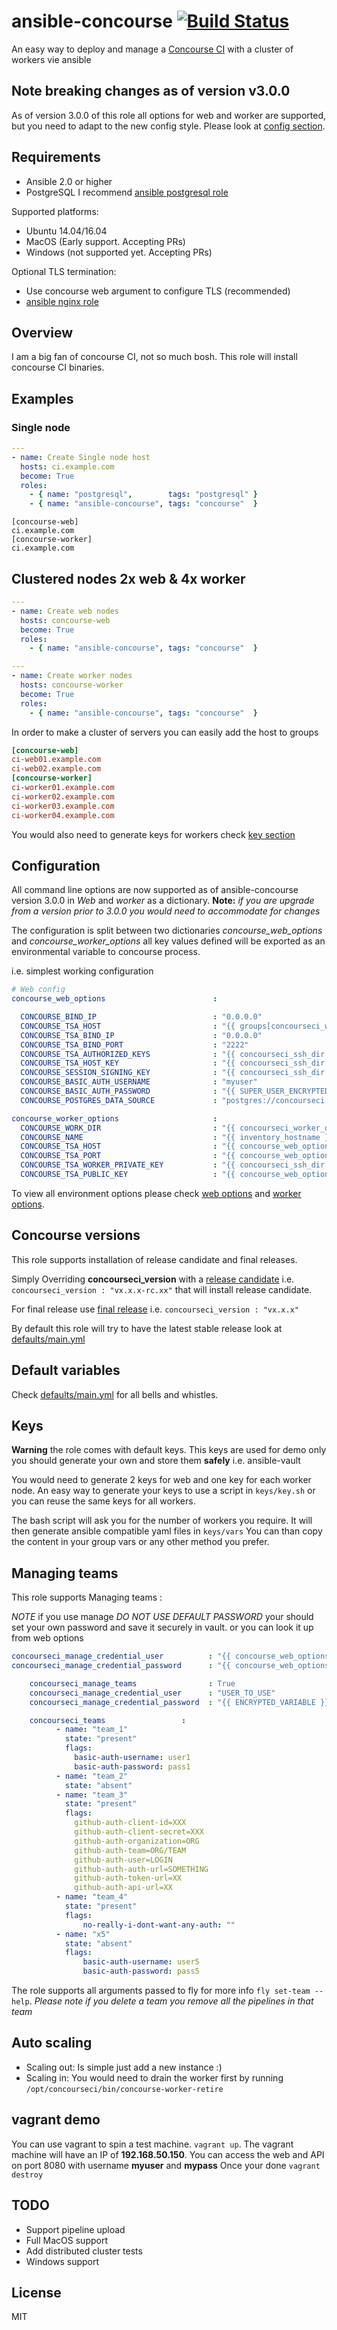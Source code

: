 # ansible-concourse [![Build Status](https://travis-ci.org/ahelal/ansible-concourse.svg?branch=master)](https://travis-ci.org/ahelal/ansible-concourse)

An easy way to deploy and manage a [Concourse CI](http://concourse.ci/) with a cluster of workers vie ansible

## Note breaking changes as of version v3.0.0

As of version 3.0.0 of this role all options for web and worker are supported, but you need to adapt to the new config style.
Please look at [config section](https://github.com/ahelal/ansible-concourse#config).

## Requirements

* Ansible 2.0 or higher
* PostgreSQL I recommend [ansible postgresql role](https://github.com/ANXS/postgresql)

Supported platforms:

* Ubuntu 14.04/16.04
* MacOS (Early support. Accepting PRs)
* Windows (not supported yet. Accepting PRs)

Optional TLS termination:

* Use concourse web argument to configure TLS (recommended)
* [ansible nginx role](https://github.com/AutomationWithAnsible/ansible-nginx)

## Overview

I am a big fan of concourse CI, not so much bosh. This role will install concourse CI binaries.

## Examples

### Single node

```yaml
---
- name: Create Single node host
  hosts: ci.example.com
  become: True
  roles:
    - { name: "postgresql",        tags: "postgresql" }
    - { name: "ansible-concourse", tags: "concourse"  }
```

```ìni
[concourse-web]
ci.example.com
[concourse-worker]
ci.example.com
```

## Clustered nodes 2x web & 4x worker

```yaml
---
- name: Create web nodes
  hosts: concourse-web
  become: True
  roles:
    - { name: "ansible-concourse", tags: "concourse"  }
```

```yaml
---
- name: Create worker nodes
  hosts: concourse-worker
  become: True
  roles:
    - { name: "ansible-concourse", tags: "concourse"  }
```

In order to make a cluster of servers you can easily add the host to groups
```ini
[concourse-web]
ci-web01.example.com
ci-web02.example.com
[concourse-worker]
ci-worker01.example.com
ci-worker02.example.com
ci-worker03.example.com
ci-worker04.example.com
```

You would also need to generate keys for workers check [key section](https://github.com/ahelal/ansible-concourse#keys)

## Configuration

All command line options are now supported as of ansible-concourse version 3.0.0 in *Web* and *worker* as a dictionary.
**Note:** *if you are upgrade from a version prior to 3.0.0 you would need to accommodate for changes*

The configuration is split between two dictionaries *concourse_web_options* and *concourse_worker_options* all key values defined will be exported as an environmental variable to concourse process.

i.e. simplest working configuration

```yaml
# Web config
concourse_web_options                        :

  CONCOURSE_BIND_IP                          : "0.0.0.0"
  CONCOURSE_TSA_HOST                         : "{{ groups[concourseci_web_group][0] }}" # By default we pick the first host in web group if you have multipule web you might need to use index of the group
  CONCOURSE_TSA_BIND_IP                      : "0.0.0.0"
  CONCOURSE_TSA_BIND_PORT                    : "2222"
  CONCOURSE_TSA_AUTHORIZED_KEYS              : "{{ concourseci_ssh_dir }}/tsa_authorization"
  CONCOURSE_TSA_HOST_KEY                     : "{{ concourseci_ssh_dir }}/tsa"
  CONCOURSE_SESSION_SIGNING_KEY              : "{{ concourseci_ssh_dir }}/session_signing"
  CONCOURSE_BASIC_AUTH_USERNAME              : "myuser"
  CONCOURSE_BASIC_AUTH_PASSWORD              : "{{ SUPER_USER_ENCRYPTED_PASS_IN_VAULT }}"
  CONCOURSE_POSTGRES_DATA_SOURCE             : "postgres://concourseci:{{ SUPER_DB_ENCRYPTED_PASS_IN_VAULT }}@127.0.0.1/concourse?sslmode=disable"

concourse_worker_options                     :
  CONCOURSE_WORK_DIR                         : "{{ concourseci_worker_dir }}"
  CONCOURSE_NAME                             : "{{ inventory_hostname }}"
  CONCOURSE_TSA_HOST                         : "{{ concourse_web_options['CONCOURSE_TSA_HOST'] }}"
  CONCOURSE_TSA_PORT                         : "{{ concourse_web_options['CONCOURSE_TSA_BIND_PORT'] }}"
  CONCOURSE_TSA_WORKER_PRIVATE_KEY           : "{{ concourseci_ssh_dir }}/worker"
  CONCOURSE_TSA_PUBLIC_KEY                   : "{{ concourse_web_options['CONCOURSE_TSA_HOST_KEY'] }}.pub"                  :
```

To view all environment options please check
[web options](web_arguments.txt) and [worker options](worker_arguments.txt).

## Concourse versions

This role supports installation of release candidate and final releases.

Simply Overriding **concourseci_version** with a [release candidate](https://github.com/concourse/bin/releases/) i.e. ```concourseci_version : "vx.x.x-rc.xx"``` that will install release candidate.

For final release use [final release](https://github.com/concourse/concourse/releases) i.e. ```concourseci_version : "vx.x.x"```

By default this role will try to have the latest stable release look at [defaults/main.yml](https://github.com/ahelal/ansible-concourse/blob/master/defaults/main.yml#L2-L3)

## Default variables

Check [defaults/main.yml](/defaults/main.yml) for all bells and whistles.

## Keys

**Warning** the role comes with default keys. This keys are used for demo only you should generate your own and store them **safely** i.e. ansible-vault

You would need to generate 2 keys for web and one key for each worker node.
An easy way to generate your keys to use a script in ```keys/key.sh``` or you can reuse the same keys for all workers.

The bash script will ask you for the number of workers you require. It will then generate ansible compatible yaml files in ```keys/vars```
You can than copy the content in your group vars or any other method you prefer.

## Managing teams

This role supports Managing teams :

*NOTE* if you use manage _DO NOT USE DEFAULT PASSWORD_ your should set your own password and save it securely in vault. or you can look it up from web options

```yaml
concourseci_manage_credential_user          : "{{ concourse_web_options['CONCOURSE_BASIC_AUTH_USERNAME'] }}"
concourseci_manage_credential_password      : "{{ concourse_web_options['CONCOURSE_BASIC_AUTH_PASSWORD'] }}"
```

```yaml
    concourseci_manage_teams                : True
    concourseci_manage_credential_user      : "USER_TO_USE"
    concourseci_manage_credential_password  : "{{ ENCRYPTED_VARIABLE }}"

    concourseci_teams                 :
          - name: "team_1"
            state: "present"
            flags:
              basic-auth-username: user1
              basic-auth-password: pass1
          - name: "team_2"
            state: "absent"
          - name: "team_3"
            state: "present"
            flags:
              github-auth-client-id=XXX
              github-auth-client-secret=XXX
              github-auth-organization=ORG
              github-auth-team=ORG/TEAM
              github-auth-user=LOGIN
              github-auth-auth-url=SOMETHING
              github-auth-token-url=XX
              github-auth-api-url=XX
          - name: "team_4"
            state: "present"
            flags:
                no-really-i-dont-want-any-auth: ""
          - name: "x5"
            state: "absent"
            flags:
                basic-auth-username: user5
                basic-auth-password: pass5
```

The role supports all arguments passed to fly for more info  `fly set-team --help`.
*Please note if you delete a team you remove all the pipelines in that team*

## Auto scaling

* Scaling out: Is simple just add a new instance :)
* Scaling in: You would need to drain the worker first by running `/opt/concourseci/bin/concourse-worker-retire`

## vagrant demo

You can use vagrant to spin a test machine. ```vagrant up```. The vagrant machine will have an IP of **192.168.50.150**.
You can access the web and API on port 8080 with username **myuser** and **mypass** Once your done ```vagrant destroy```

## TODO

* Support pipeline upload
* Full MacOS support
* Add distributed cluster tests
* Windows support

## License

MIT
